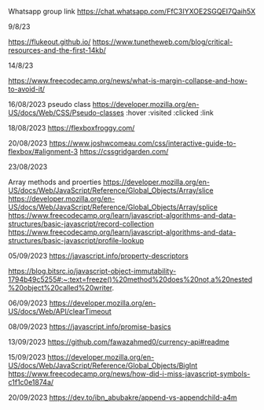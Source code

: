 Whatsapp group link 
https://chat.whatsapp.com/FfC3IYXOE2SGQEI7Qaih5X

9/8/23

https://flukeout.github.io/
https://www.tunetheweb.com/blog/critical-resources-and-the-first-14kb/

14/8/23

https://www.freecodecamp.org/news/what-is-margin-collapse-and-how-to-avoid-it/


16/08/2023
pseudo class
https://developer.mozilla.org/en-US/docs/Web/CSS/Pseudo-classes
:hover :visited :clicked :link

18/08/2023
https://flexboxfroggy.com/

20/08/2023
https://www.joshwcomeau.com/css/interactive-guide-to-flexbox/#alignment-3
https://cssgridgarden.com/

23/08/2023

Array methods and proerties
https://developer.mozilla.org/en-US/docs/Web/JavaScript/Reference/Global_Objects/Array/slice
https://developer.mozilla.org/en-US/docs/Web/JavaScript/Reference/Global_Objects/Array/splice
https://www.freecodecamp.org/learn/javascript-algorithms-and-data-structures/basic-javascript/record-collection
https://www.freecodecamp.org/learn/javascript-algorithms-and-data-structures/basic-javascript/profile-lookup

05/09/2023
https://javascript.info/property-descriptors

https://blog.bitsrc.io/javascript-object-immutability-1794b49c5255#:~:text=freeze()%20method%20does%20not,a%20nested%20object%20called%20writer.

06/09/2023
https://developer.mozilla.org/en-US/docs/Web/API/clearTimeout

08/09/2023
https://javascript.info/promise-basics


13/09/2023
https://github.com/fawazahmed0/currency-api#readme

15/09/2023
https://developer.mozilla.org/en-US/docs/Web/JavaScript/Reference/Global_Objects/BigInt
https://www.freecodecamp.org/news/how-did-i-miss-javascript-symbols-c1f1c0e1874a/

20/09/2023
https://dev.to/ibn_abubakre/append-vs-appendchild-a4m